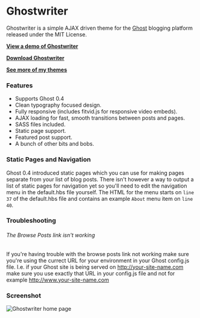 # Ghostwriter

Ghostwriter is a simple AJAX driven theme for the [Ghost](http://github.com/tryghost/ghost/) blogging platform released under the MIT License.

**[View a demo of Ghostwriter](http://ghostwriter-theme.ghost.io/)**

**[Download Ghostwriter](https://github.com/roryg/ghostwriter/archive/master.zip)**

**[See more of my themes](http://jollygoodthemes.com)**

### Features

* Supports Ghost 0.4
* Clean typography focused design.
* Fully responsive (includes fitvid.js for responsive video embeds).
* AJAX loading for fast, smooth transitions between posts and pages.
* SASS files included.
* Static page support.
* Featured post support.
* A bunch of other bits and bobs.

### Static Pages and Navigation

Ghost 0.4 introduced static pages which you can use for making pages separate from your list of blog posts. There isn't however a way to output a list of static pages for navigation yet so you'll need to edit the navigation menu in the default.hbs file yourself. The HTML for the menu starts on `line 37` of the default.hbs file and contains an example `About` menu item on `line 40`.

### Troubleshooting

###### The Browse Posts link isn't working

If you're having trouble with the browse posts link not working make sure you're using the currect URL for your environment in your Ghost config.js file. I.e. if your Ghost site is being served on http://your-site-name.com make sure you use exactly that URL in your config.js file and not for example http://www.your-site-name.com

### Screenshot

![Ghostwriter home page](https://github.com/roryg/ghostwriter/blob/master/screenshot.png?raw=true)
